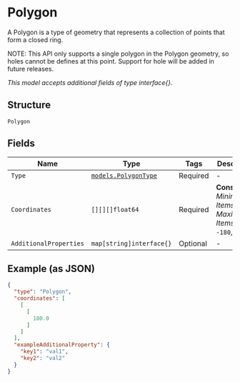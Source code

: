 
# Polygon

A Polygon is a type of geometry that represents a collection of points that form a closed ring.

NOTE: This API only supports a single polygon in the Polygon geometry, so holes cannot be defines at this point. Support for hole will be added in future releases.

*This model accepts additional fields of type interface{}.*

## Structure

`Polygon`

## Fields

| Name | Type | Tags | Description |
|  --- | --- | --- | --- |
| `Type` | [`models.PolygonType`](../../doc/models/polygon-type.md) | Required | - |
| `Coordinates` | `[][][]float64` | Required | **Constraints**: *Minimum Items*: `1`, *Maximum Items*: `1`, `>= -180`, `<= 180` |
| `AdditionalProperties` | `map[string]interface{}` | Optional | - |

## Example (as JSON)

```json
{
  "type": "Polygon",
  "coordinates": [
    [
      [
        180.0
      ]
    ]
  ],
  "exampleAdditionalProperty": {
    "key1": "val1",
    "key2": "val2"
  }
}
```

